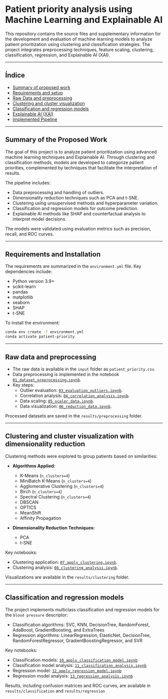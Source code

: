 # Patient priority analysis using Machine Learning and Explainable AI

This repository contains the source files and supplementary information for the development and evaluation of machine learning models to analyze patient prioritization using clustering and classification strategies. The project integrates preprocessing techniques, feature scaling, clustering, classification, regression, and Explainable AI (XAI).

---

## Índice

- [Summary of proposed work](#summary)
- [Requirements and setup](#requirements)
- [Raw Data and preprocessing](#data)
- [Clustering and cluster visualization](#clustering)
- [Classification and regression models](#models)
- [Explainable AI (XAI)](#xai)
- [Implemented Pipeline](#pipeline)

---

<a name="summary"></a>

## Summary of the Proposed Work

The goal of this project is to analyze patient prioritization using advanced machine learning techniques and Explainable AI. Through clustering and classification methods, models are developed to categorize patient priorities, complemented by techniques that facilitate the interpretation of results.

The pipeline includes:  
- Data preprocessing and handling of outliers.  
- Dimensionality reduction techniques such as PCA and t-SNE.  
- Clustering using unsupervised methods and hyperparameter variation.  
- Classification and regression models for outcome prediction.  
- Explainable AI methods like SHAP and counterfactual analysis to interpret model decisions.  

The models were validated using evaluation metrics such as precision, recall, and ROC curves.  

---

<a name="requirements"></a>

## Requirements and Installation

The requirements are summarized in the `environment.yml` file. Key dependencies include:

- Python version 3.9+  
- scikit-learn  
- pandas  
- matplotlib  
- seaborn  
- SHAP  
- t-SNE  

To install the environment:

```bash
conda env create -f environment.yml
conda activate patient-priority

```

---

<a name="data"></a>

## Raw data and preprocessing

- The raw data is available in the `input` folder as `patient_priority.csv`.  
- Data preprocessing is implemented in the notebook [`01_dataset_preprocessing.ipynb`](notebook/01_dataset_preprocessing.ipynb).  
- Key steps:
  - Outlier evaluation: [`03_evaluation_outliers.ipynb`](notebook/03_evaluation_outliers.ipynb).  
  - Correlation analysis: [`04_correlation_analysis.ipynb`](notebook/04_correlation_analysis.ipynb).  
  - Data scaling: [`05_scaler_data.ipynb`](notebook/05_scaler_data.ipynb).  
  - Data visualization: [`06_reduction_data.ipynb`](notebook/06_reduction_data.ipynb).  

Processed datasets are saved in the `results/preprocessing` folder.

---

<a name="clustering"></a>

## Clustering and cluster visualization with dimensionality reduction

Clustering methods were explored to group patients based on similarities:  
- **Algorithms Applied:**  
  - K-Means (`n_clusters=4`)  
  - MiniBatch K-Means (`n_clusters=4`)  
  - Agglomerative Clustering (`n_clusters=4`)  
  - Birch (`n_clusters=4`)  
  - Spectral Clustering (`n_clusters=4`)  
  - DBSCAN  
  - OPTICS  
  - MeanShift  
  - Affinity Propagation  

- **Dimensionality Reduction Techniques:**  
  - PCA  
  - t-SNE  

Key notebooks:  
- Clustering application: [`07_apply_clustering.ipynb`](notebook/07_apply_clustering.ipynb).  
- Clustering analysis: [`08_clustering_analysis.ipynb`](notebook/08_clustering_analysis.ipynb).  

Visualizations are available in the `results/clustering` folder.

---

<a name="models"></a>

## Classification and regression models

The project implements multiclass classification and regression models for the `blood pressure` descriptor:  
- Classification algorithms: SVC, KNN, DecisionTree, RandomForest, AdaBoost, GradientBoosting, and ExtraTrees  
- Regression algorithms: LinearRegression, ElasticNet, DecisionTree, RandomForestRegressor, GradientBoostingRegressor, and SVR  

Key notebooks:  
- Classification models: [`10_apply_classification_model.ipynb`](notebook/10_apply_classification_model.ipynb)  
- Classification model analysis: [`11_classification_analysis.ipynb`](notebook/11_classification_analysis.ipynb)  
- Regression model: [`12_apply_regression_model.ipynb`](notebook/12_apply_regression_model.ipynb)  
- Regression model analysis: [`13_regression_analysis.ipynb`](notebook/13_regression_analysis.ipynb)  

Results, including confusion matrices and ROC curves, are available in `results/classification` and `results/regression`  

